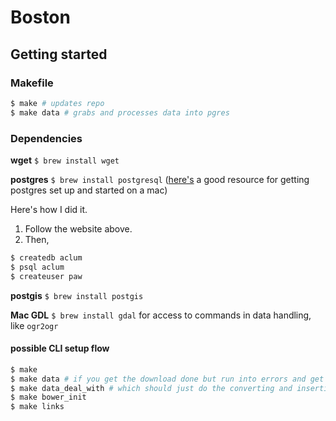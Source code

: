 # Boston


## Getting started

### Makefile
```bash
$ make # updates repo
$ make data # grabs and processes data into pgres
```

### Dependencies
__wget__ `$ brew install wget`

__postgres__ `$ brew install postgresql`
([here's](https://www.moncefbelyamani.com/how-to-install-postgresql-on-a-mac-with-homebrew-and-lunchy/) a good resource for getting postgres set up and started on a mac)

Here's how I did it. 

1. Follow the website above. 
2. Then, 
```bash
$ createdb aclum
$ psql aclum
$ createuser paw
```

__postgis__ `$ brew install postgis`

__Mac GDL__ `$ brew install gdal` for access to commands in data handling, like `ogr2ogr`

#### possible CLI setup flow
```bash
$ make
$ make data # if you get the download done but run into errors and get interrupted, i used 
$ make data_deal_with # which should just do the converting and inserting stuff
$ make bower_init
$ make links
```




